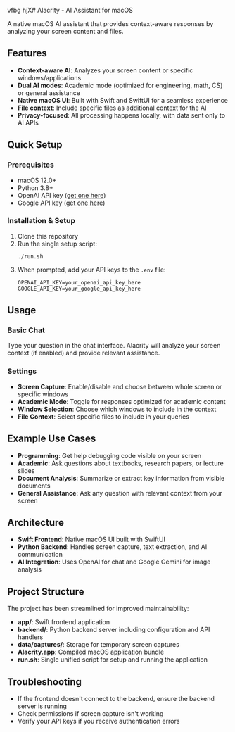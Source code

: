 vfbg
hjX# Alacrity - AI Assistant for macOS

A native macOS AI assistant that provides context-aware responses by analyzing your screen content and files.

## Features

- **Context-aware AI**: Analyzes your screen content or specific windows/applications
- **Dual AI modes**: Academic mode (optimized for engineering, math, CS) or general assistance
- **Native macOS UI**: Built with Swift and SwiftUI for a seamless experience
- **File context**: Include specific files as additional context for the AI
- **Privacy-focused**: All processing happens locally, with data sent only to AI APIs

## Quick Setup

### Prerequisites
- macOS 12.0+
- Python 3.8+
- OpenAI API key ([get one here](https://platform.openai.com/api-keys))
- Google API key ([get one here](https://makersuite.google.com/app/apikey))

### Installation & Setup

1. Clone this repository
2. Run the single setup script:
   ```
   ./run.sh
   ```
3. When prompted, add your API keys to the `.env` file:
   ```
   OPENAI_API_KEY=your_openai_api_key_here
   GOOGLE_API_KEY=your_google_api_key_here
   ```

## Usage

### Basic Chat
Type your question in the chat interface. Alacrity will analyze your screen context (if enabled) and provide relevant assistance.

### Settings
- **Screen Capture**: Enable/disable and choose between whole screen or specific windows
- **Academic Mode**: Toggle for responses optimized for academic content
- **Window Selection**: Choose which windows to include in the context
- **File Context**: Select specific files to include in your queries

## Example Use Cases

- **Programming**: Get help debugging code visible on your screen
- **Academic**: Ask questions about textbooks, research papers, or lecture slides
- **Document Analysis**: Summarize or extract key information from visible documents
- **General Assistance**: Ask any question with relevant context from your screen

## Architecture

- **Swift Frontend**: Native macOS UI built with SwiftUI
- **Python Backend**: Handles screen capture, text extraction, and AI communication
- **AI Integration**: Uses OpenAI for chat and Google Gemini for image analysis

## Project Structure

The project has been streamlined for improved maintainability:

- **app/**: Swift frontend application
- **backend/**: Python backend server including configuration and API handlers
- **data/captures/**: Storage for temporary screen captures
- **Alacrity.app**: Compiled macOS application bundle
- **run.sh**: Single unified script for setup and running the application

## Troubleshooting

- If the frontend doesn't connect to the backend, ensure the backend server is running
- Check permissions if screen capture isn't working
- Verify your API keys if you receive authentication errors

